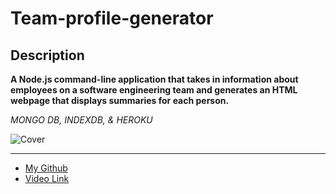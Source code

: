 # Team-profile-generator

## Description

**A Node.js command-line application that takes in information about employees on a software engineering team and generates an HTML webpage that displays summaries for each person.**

_MONGO DB, INDEXDB, & HEROKU_

![Cover](/public/css/budget.png)

---

- [My Github](https://github.com/MCannon33/team-profile-generator)
- [Video Link]()
